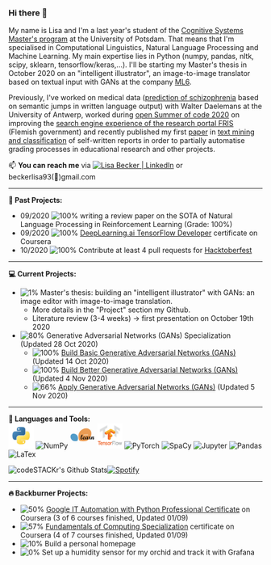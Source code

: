 ### Hi there 👋
My name is Lisa and I'm a last year's student of the [Cognitive Systems Master's program](https://www.ling.uni-potsdam.de/cogsys/ "Link to the University of Potsdam") at the University of Potsdam. That means that I'm specialised in Computational Linguistics, Natural Language Processing and Machine Learning. My main expertise lies in Python (numpy, pandas, nltk, scipy, sklearn, tensorflow/keras,...). I'll be starting my Master's thesis in October 2020 on an "intelligent illustrator", an image-to-image translator based on textual input with GANs at the company [ML6](https://ml6.eu "Link to ML6").

Previously, I've worked on medical data ([prediction of schizophrenia](https://github.com/lisabecker/IM_SchizophreniaPrediction "Link to Github repo") based on semantic jumps in written language output) with Walter Daelemans at the University of Antwerp, worked during [open Summer of code 2020](https://osoc.be/editions/2020 "Link to osoc20") on improving the [search engine experience of the research portal FRIS](https://osoc20.github.io/FRISteam/ "Link to the project") (Flemish government) and recently published my first [paper](https://convention2.allacademic.com/one/aera/aera20/index.php?program_focus=view_paper&selected_paper_id=1577876&cmd=online_program_direct_link&sub_action=online_program "Link to paper") in [text mining and classification](https://github.com/lisabecker/PM_TextMining_TeacherReportsClassification "Link to Github repo") of self-written reports in order to partially automatise grading processes in educational research and other projects. 

:mailbox: **You can reach me** via [<img alt="Lisa Becker | LinkedIn" width="22px" src="https://cdn.jsdelivr.net/npm/simple-icons@v3/icons/linkedin.svg" />][linkedin] or beckerlisa93(:email:)gmail.com

__________________________________________________________________________________________________________________________________________________________________

**:book: Past Projects:**
- 09/2020 ![100%](https://progress-bar.dev/100) writing a review paper on the SOTA of Natural Language Processing in Reinforcement Learning (Grade: 100%)
- 09/2020 ![100%](https://progress-bar.dev/100) [DeepLearning.ai TensorFlow Developer](https://www.coursera.org/professional-certificates/tensorflow-in-practice "Link to Coursera's Course") certificate on Coursera
- 10/2020 ![100%](https://progress-bar.dev/100) Contribute at least 4 pull requests for [Hacktoberfest](https://hacktoberfest.digitalocean.com/)

 __________________________________________________________________________________________________________________________________________________________________

 **:computer: Current Projects:**
- ![1%](https://progress-bar.dev/1) Master's thesis: building an "intelligent illustrator" with GANs: an image editor with image-to-image translation. 
  - More details in the "Project" section my Github.
  - Literature review (3-4 weeks) -> first presentation on October 19th 2020
- ![80%](https://progress-bar.dev/80) Generative Adversarial Networks (GANs) Specialization (Updated 28 Oct 2020)
  - ![100%](https://progress-bar.dev/100) [Build Basic Generative Adversarial Networks (GANs)](https://www.coursera.org/learn/build-basic-generative-adversarial-networks-gans) (Updated 14 Oct 2020)
  - ![100%](https://progress-bar.dev/100) [Build Better Generative Adversarial Networks (GANs)](https://www.coursera.org/learn/build-better-generative-adversarial-networks-gans) (Updated 4 Nov 2020)
  - ![66%](https://progress-bar.dev/66) [Apply Generative Adversarial Networks (GANs)](https://www.coursera.org/learn/apply-generative-adversarial-networks-gans) (Updated 5 Nov 2020)
 
 __________________________________________________________________________________________________________________________________________________________________

**:wrench: Languages and Tools:**</br>
<img src="https://raw.githubusercontent.com/github/explore/80688e429a7d4ef2fca1e82350fe8e3517d3494d/topics/python/python.png" alt="Python" width="50"/>
<img src="https://github.com/valohai/ml-logos/raw/master/numpy-logo.svg" alt="NumPy" width="50"/>
<img src="https://raw.githubusercontent.com/github/explore/80688e429a7d4ef2fca1e82350fe8e3517d3494d/topics/scikit-learn/scikit-learn.png" alt="Scikit-Learn" width="50"/>
<img src="https://raw.githubusercontent.com/github/explore/80688e429a7d4ef2fca1e82350fe8e3517d3494d/topics/tensorflow/tensorflow.png" alt="Tensorflow" width="50"/>
<img src="https://github.com/pytorch/pytorch/blob/master/docs/source/_static/img/pytorch-logo-dark.png" alt="PyTorch" width="100"/>
<img src="https://github.com/explosion/spaCy/raw/master/website/src/images/logo.svg" alt="SpaCy" width="100"/>
<img src="https://github.com/jupyter/design/raw/master/logos/Rectangle%20Logo/rectanglelogo-greytext-orangebody-greymoons/rectanglelogo-greytext-orangebody-greymoons.svg" alt="Jupyter" width="100"/>
<img src="https://github.com/valohai/ml-logos/raw/master/pandas.svg" alt="Pandas" width="100"/>
<img src="https://camo.githubusercontent.com/27a6fe535791bdc7cfe877e27cbfd1f94ce8fe23/68747470733a2f2f75706c6f61642e77696b696d656469612e6f72672f77696b6970656469612f636f6d6d6f6e732f392f39322f4c615465585f6c6f676f2e737667" alt="LaTex" width="80"/>

<img align="left" alt="codeSTACKr's Github Stats" src="https://github-readme-stats.lisabecker.vercel.app/api?username=lisabecker&show_icons=true&hide_border=true&theme=vue"/>

[![Spotify](https://novatorem.lisabecker.vercel.app/api/spotify)](https://open.spotify.com/user/shiba93)

[linkedin]: https://www.linkedin.com/in/becker-lisa/


 __________________________________________________________________________________________________________________________________________________________________

 **:fire: Backburner Projects:**
- ![50%](https://progress-bar.dev/50) [Google IT Automation with Python Professional Certificate](https://www.coursera.org/professional-certificates/google-it-automation#courses "Link to Coursera's Course") on Coursera (3 of 6 courses finished, Updated 01/09)
- ![57%](https://progress-bar.dev/57) [Fundamentals of Computing Specialization](https://www.coursera.org/specializations/computer-fundamentals#courses "Link to Coursera's Course")
 certificate on Coursera (4 of 7 courses finished, Updated 01/09)
- ![10%](https://progress-bar.dev/10) Build a personal homepage
- ![0%](https://progress-bar.dev/10) Set up a humidity sensor for my orchid and track it with Grafana

